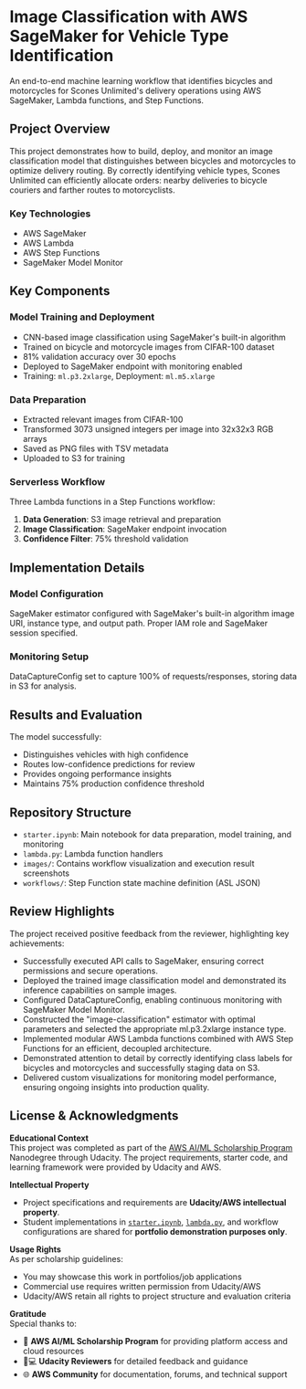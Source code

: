 # Image Classification with AWS SageMaker for Vehicle Type Identification

An end-to-end machine learning workflow that identifies bicycles and motorcycles for Scones Unlimited's delivery operations using AWS SageMaker, Lambda functions, and Step Functions.

## Project Overview

This project demonstrates how to build, deploy, and monitor an image classification model that distinguishes between bicycles and motorcycles to optimize delivery routing. By correctly identifying vehicle types, Scones Unlimited can efficiently allocate orders: nearby deliveries to bicycle couriers and farther routes to motorcyclists.

### Key Technologies
- AWS SageMaker
- AWS Lambda
- AWS Step Functions
- SageMaker Model Monitor

## Key Components

### Model Training and Deployment
- CNN-based image classification using SageMaker's built-in algorithm
- Trained on bicycle and motorcycle images from CIFAR-100 dataset
- 81% validation accuracy over 30 epochs
- Deployed to SageMaker endpoint with monitoring enabled
- Training: `ml.p3.2xlarge`, Deployment: `ml.m5.xlarge`

### Data Preparation
- Extracted relevant images from CIFAR-100
- Transformed 3073 unsigned integers per image into 32x32x3 RGB arrays
- Saved as PNG files with TSV metadata
- Uploaded to S3 for training

### Serverless Workflow
Three Lambda functions in a Step Functions workflow:
1. **Data Generation**: S3 image retrieval and preparation
2. **Image Classification**: SageMaker endpoint invocation
3. **Confidence Filter**: 75% threshold validation

## Implementation Details

### Model Configuration
SageMaker estimator configured with SageMaker's built-in algorithm image URI, instance type, and output path. Proper IAM role and SageMaker session specified.

### Monitoring Setup
DataCaptureConfig set to capture 100% of requests/responses, storing data in S3 for analysis.

## Results and Evaluation

The model successfully:
- Distinguishes vehicles with high confidence
- Routes low-confidence predictions for review
- Provides ongoing performance insights
- Maintains 75% production confidence threshold

## Repository Structure

- `starter.ipynb`: Main notebook for data preparation, model training, and monitoring
- `lambda.py`: Lambda function handlers
- `images/`: Contains workflow visualization and execution result screenshots
- `workflows/`: Step Function state machine definition (ASL JSON)

## Review Highlights

The project received positive feedback from the reviewer, highlighting key achievements:

- Successfully executed API calls to SageMaker, ensuring correct permissions and secure operations.
- Deployed the trained image classification model and demonstrated its inference capabilities on sample images.
- Configured DataCaptureConfig, enabling continuous monitoring with SageMaker Model Monitor.
- Constructed the "image-classification" estimator with optimal parameters and selected the appropriate ml.p3.2xlarge instance type.
- Implemented modular AWS Lambda functions combined with AWS Step Functions for an efficient, decoupled architecture.
- Demonstrated attention to detail by correctly identifying class labels for bicycles and motorcycles and successfully staging data on S3.
- Delivered custom visualizations for monitoring model performance, ensuring ongoing insights into production quality.

## License & Acknowledgments

**Educational Context**  
This project was completed as part of the [AWS AI/ML Scholarship Program](https://www.udacity.com/scholarships/aws-ai-ml-scholarship-program) Nanodegree through Udacity. The project requirements, starter code, and learning framework were provided by Udacity and AWS.

**Intellectual Property**  
- Project specifications and requirements are **Udacity/AWS intellectual property**.  
- Student implementations in [`starter.ipynb`](/starter.ipynb), [`lambda.py`](/lambda.py), and workflow configurations are shared for **portfolio demonstration purposes only**. 

**Usage Rights**  
As per scholarship guidelines:
- You may showcase this work in portfolios/job applications
- Commercial use requires written permission from Udacity/AWS
- Udacity/AWS retain all rights to project structure and evaluation criteria

**Gratitude**  
Special thanks to:
- 🚀 **AWS AI/ML Scholarship Program** for providing platform access and cloud resources
- 🧑💻 **Udacity Reviewers** for detailed feedback and guidance
- 🌐 **AWS Community** for documentation, forums, and technical support